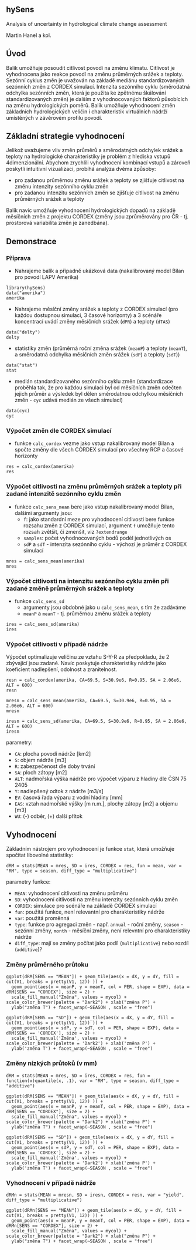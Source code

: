 ## hySens
Analysis of uncertainty in hydrological climate change assessment

Martin Hanel a kol.

## Úvod

Balík umožňuje posoudit citlivost povodí na změnu klimatu. Citlivost je vyhodnocena jako reakce povodí na změnu průměrných srážek a teploty. Sezónní cyklus změn je uvažován na základě mediánu standardizovaných sezónních změn z CORDEX simulací. Intenzita sezónního cyklu (směrodatná odchylka sezónních změn, která je použita ke zpětnému škálování standardizovaných změn) je dalším z vyhodnocovaných faktorů působících na změnu hydrologických poměrů. Balík umožňuje vyhodnocení změn základních hydrologických veličin i charakteristik virtuálních nádrží umístěných v závěrovém profilu povodí.

## Základní strategie vyhodnocení

Jelikož uvažujeme vliv změn průměrů a směrodatných odchylek srážek a teploty na hydrologické charakteristiky je problém z hlediska vstupů 4dimenzionální. Abychom zrychlili vyhodnocení kombinací vstupů a zároveň poskytli intuitivní vizualizaci, probíhá analýza dvěma způsoby:

- pro zadanou průměrnou změnu srážek a teploty se zjišťuje citlivost na změnu intenzity sezónního cyklu změn
- pro zadanou intenzitu sezónních změn se zjišťuje citlivost na změnu průměrných srážek a teploty

Balík navíc umožňuje vyhodnocení hydrologických dopadů na základě měsíčních změn z projektu CORDEX (změny jsou zprůměrovány pro ČR - tj. prostorová variabilita změn je zanedbána).

## Demonstrace

### Příprava

- Nahrajeme balík a případně ukázková data (nakalibrovaný model Bilan pro povodí LAPV Amerika)

```{r, message=FALSE, eval=FALSE}
library(hySens)
data("amerika")
amerika
```

- Nahrajeme měsíční změny srážek a teploty z CORDEX simulací (pro každou dostupnou simulaci, 3 časové horizonty) a 3 scénáře koncentrací uvádí změny měsíčních srážek (`dPR`) a teploty (`dTAS`)

```{r, eval=FALSE}
data("delty")
delty
```

- statistiky změn (průměrná roční změna srážek (`meanP`) a teploty (`meanT`), a směrodatná odchylka měsíčních změn srážek (`sdP`) a teploty (`sdT`))

```{r, eval=FALSE}
data("stat")
stat
```

- medián standardizovaného sezónního cyklu změn (standardizace proběhla tak, že pro každou simulaci byl od měsíčních změn odečten jejich průměr a výsledek byl dělen směrodatnou odchylkou měsíčních změn - `cyc` udává medián ze všech simulací)

```{r, eval=FALSE}
data(cyc)
cyc
```

### Výpočet změn dle CORDEX simulací

- funkce `calc_cordex` vezme jako vstup nakalibrovaný model Bilan a spočte změny dle všech CORDEX simulací pro všechny RCP a časové horizonty

```{r, cache=TRUE, eval=FALSE}
res = calc_cordex(amerika)
res
```

### Výpočet citlivosti na změnu průměrných srážek a teploty při zadané intenzitě sezónního cyklu změn

- funkce `calc_sens_mean` bere jako vstup nakalibrovaný model Bilan, dalšími argumenty jsou: 
  - `f`: jako standardní meze pro vyhodnocení citlivosti bere funkce rozsahu změn z CORDEX simulací, argument `f` umožňuje tento rozsah zvětšit, či zmenšit, viz `?extendrange`
  - `samples`: počet vyhodnocovaných bodů podél jednotlivých os 
  - `sdP` a `sdT` - intenzita sezónního cyklu - výchozí je průměr z CORDEX simulací
  
  
```{r, cache=TRUE, eval=FALSE}
mres = calc_sens_mean(amerika)
mres
```


### Výpočet citlivosti na intenzitu sezónního cyklu změn při zadané změně průměrných srážek a teploty

- funkce `calc_sens_sd`
  - argumenty jsou obdobné jako u `calc_sens_mean`, s tím že zadáváme 
  - `meanP` a `meanT` - tj. průměrnou změnu srážek a teploty
 
```{r, cache=TRUE, eval=FALSE}
ires = calc_sens_sd(amerika)
ires
```

### Výpočet citlivosti v případě nádrže

Výpočet optimalizuje veličinu ze vztahu S-Y-R za předpokladu, že 2 zbývající jsou zadané. Navíc poskytuje charakteristiky nádrže jako koeficient nadlepšení, odolnost a zranitelnost.

```{r, cache=TRUE, eval=FALSE}
resn = calc_cordex(amerika, CA=69.5, S=30.9e6, R=0.95, SA = 2.06e6, ALT = 600)
resn

mresn = calc_sens_mean(amerika, CA=69.5, S=30.9e6, R=0.95, SA = 2.06e6, ALT = 600)
mresn

iresn = calc_sens_sd(amerika, CA=69.5, S=30.9e6, R=0.95, SA = 2.06e6, ALT = 600)
iresn
```

parametry:
 
- `CA`: plocha povodí nádrže [km2]
- `S`: objem nádrže [m3]
- `R`: zabezpečenost dle doby trvání
- `SA`: ploch zátopy [m2]
- `ALT`: nadmořská výška nádrže pro výpočet výparu z hladiny dle ČSN 75 2405
- `Y`: nadlepšený odtok z nádrže [m3/s]
- `EV`: časová řada výparu z vodní hladiny [mm]
- `EAS`: vztah nadmořské výšky [m n.m.], plochy zátopy [m2] a objemu [m3]
- `WU`: (-) odběr, (+) další přítok


## Vyhodnocení

Základním nástrojem pro vyhodnocení je funkce `stat`, která umožňuje spočítat libovolné statistiky:

```{r, eval=FALSE}
dRM = stats(MEAN = mres, SD = ires, CORDEX = res, fun = mean, var = "RM", type = season, diff_type = "multiplicative")
```

parametry funkce:

- `MEAN`: vyhodnocení citlivosti na změnu průměru
- `SD`: vyhodnocení citlivosti na změnu intenzity sezónních cyklu změn
- `CORDEX`: simulace pro scénáře na základě CORDEX simulací
- `fun`: použitá funkce, není relevantní pro charakteristiky nádrže
- `var`: použitá proměnná
- `type`: funkce pro agregaci změn - např. `annual` - roční změny, `season` - sezónní změny, `month` - měsíční změny, není relevntní pro charakteristiky nádrže
- `diff_type`: mají se změny počítat jako podíl (`multiplicative`) nebo rozdíl (`additive`)?


### Změny průměrného průtoku

```{r, eval=FALSE}
ggplot(dRM[SENS == "MEAN"]) + geom_tile(aes(x = dX, y = dY, fill = cut(V1, breaks = pretty(V1, 12)) )) + 
  geom_point(aes(x = meanP, y = meanT, col = PER, shape = EXP), data = dRM[SENS == "CORDEX"], size = 2) + 
  scale_fill_manual("Změna", values = mycol) + scale_color_brewer(palette = "Dark2") + xlab("změna P") +
  ylab("změna T") + facet_wrap(~SEASON , scale = "free")

ggplot(dRM[SENS == "SD"]) + geom_tile(aes(x = dX, y = dY, fill = cut(V1, breaks = pretty(V1, 12)) )) + 
  geom_point(aes(x = sdP, y = sdT, col = PER, shape = EXP), data = dRM[SENS == 'CORDEX'], size = 2) + 
  scale_fill_manual('Změna', values = mycol) + scale_color_brewer(palette = 'Dark2') + xlab('změna P') +
  ylab('změna T') + facet_wrap(~SEASON , scale = "free")

```

### Změny nízkých průtoků (v mm)


```{r, eval=FALSE}
dRM = stats(MEAN = mres, SD = ires, CORDEX = res, fun = function(x)quantile(x, .1), var = "RM", type = season, diff_type = "additive")
```

```{r, eval=FALSE}
ggplot(dRM[SENS == "MEAN"]) + geom_tile(aes(x = dX, y = dY, fill = cut(V1, breaks = pretty(V1, 12)) )) + 
  geom_point(aes(x = meanP, y = meanT, col = PER, shape = EXP), data = dRM[SENS == "CORDEX"], size = 2) + 
  scale_fill_manual("Změna", values = mycol) + scale_color_brewer(palette = "Dark2") + xlab("změna P") +
  ylab("změna T") + facet_wrap(~SEASON , scale = "free")

ggplot(dRM[SENS == "SD"]) + geom_tile(aes(x = dX, y = dY, fill = cut(V1, breaks = pretty(V1, 12)) )) + 
  geom_point(aes(x = sdP, y = sdT, col = PER, shape = EXP), data = dRM[SENS == 'CORDEX'], size = 2) + 
  scale_fill_manual('Změna', values = mycol) + scale_color_brewer(palette = 'Dark2') + xlab('změna P') +
  ylab('změna T') + facet_wrap(~SEASON , scale = "free")

```

### Vyhodnocení v případě nádrže

```{r, eval=FALSE}
dRMn = stats(MEAN = mresn, SD = iresn, CORDEX = resn, var = "yield", diff_type = "multiplicative")

ggplot(dRMn[SENS == "MEAN"]) + geom_tile(aes(x = dX, y = dY, fill = cut(V1, breaks = pretty(V1, 12)) )) + 
  geom_point(aes(x = meanP, y = meanT, col = PER, shape = EXP), data = dRMn[SENS == "CORDEX"], size = 2) + 
  scale_fill_manual("Změna", values = mycol) + scale_color_brewer(palette = "Dark2") + xlab("změna P") +
  ylab("změna T") + facet_wrap(~SEASON , scale = "free")
```

